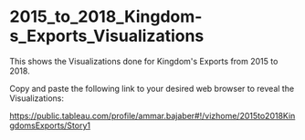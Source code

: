 # 2015_to_2018_Kingdom-s_Exports_Visualizations

This shows the Visualizations done for Kingdom's Exports from 2015 to 2018.

Copy and paste the following link to your desired web browser to reveal the Visualizations:

https://public.tableau.com/profile/ammar.bajaber#!/vizhome/2015to2018KingdomsExports/Story1
